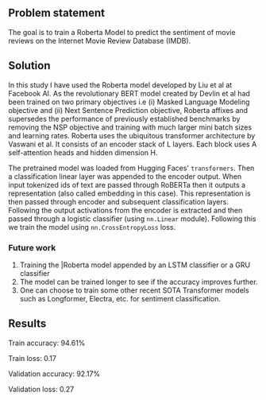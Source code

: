 ## Problem statement

The goal is to train a Roberta Model to predict the sentiment of movie reviews on the Internet Movie Review Database (IMDB).

## Solution

In this study I have used the Roberta model developed by Liu et al at Facebook AI. As the revolutionary BERT model created by Devlin et al had been trained on two primary objectives i.e (i) Masked Language Modeling objective and (ii) Next Sentence Prediction objective, Roberta affixes and supersedes the performance of previously established benchmarks by removing the NSP objective and training with much larger mini batch sizes and learning rates. Roberta uses the ubiquitous transformer architecture by Vaswani et al. It consists of an encoder stack of L layers. Each block uses A self-attention heads and hidden dimension H.

The pretrained model was loaded from Hugging Faces' `transformers`. Then a classification linear layer was appended to the encoder output. When input tokenized ids of text are passed through RoBERTa then it outputs a representation (also called embedding in this case). This representation is then passed through encoder and subsequent classification layers. Following the output activations from the encoder is extracted and then passed through a logistic classifier (using `nn.Linear` module). Following this we train the model using `nn.CrossEntropyLoss` loss.

### Future work

1. Training the |Roberta model appended by an LSTM classifier or a GRU classifier
2. The model can be trained longer to see if the accuracy improves further.
3. One can choose to train some other recent SOTA Transformer models such as Longformer, Electra, etc. for sentiment classification.

## Results

Train accuracy: 94.61%

Train loss: 0.17

Validation accuracy: 92.17%

Validation loss: 0.27